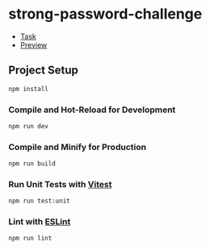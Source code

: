 # strong-password-challenge

- [Task](https://github.com/Rademade/challenge-frontend-engineer)
- [Preview](https://leonbohdan.github.io/strong-password-challenge/)

## Project Setup

```sh
npm install
```

### Compile and Hot-Reload for Development

```sh
npm run dev
```

### Compile and Minify for Production

```sh
npm run build
```

### Run Unit Tests with [Vitest](https://vitest.dev/)

```sh
npm run test:unit
```

### Lint with [ESLint](https://eslint.org/)

```sh
npm run lint
```

